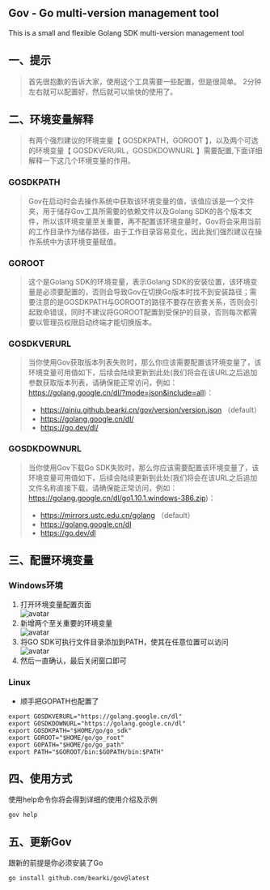 ## Gov - Go multi-version management tool
This is a small and flexible Golang SDK multi-version management tool

## 一、提示
> 首先很抱歉的告诉大家，使用这个工具需要一些配置，但是很简单。 2分钟左右就可以配置好，然后就可以愉快的使用了。

## 二、环境变量解释
> 有两个强烈建议的环境变量【 GOSDKPATH，GOROOT 】，以及两个可选的环境变量【 GOSDKVERURL，GOSDKDOWNURL 】需要配置,下面详细解释一下这几个环境变量的作用。

### GOSDKPATH
> Gov在启动时会去操作系统中获取该环境变量的值，该值应该是一个文件夹，用于储存Gov工具所需要的依赖文件以及Golang SDK的各个版本文件，所以该环境变量至关重要，再不配置该环境变量时，Gov将会采用当前的工作目录作为储存路径，由于工作目录容易变化，因此我们强烈建议在操作系统中为该环境变量赋值。

### GOROOT
> 这个是Golang SDK的环境变量，表示Golang SDK的安装位置，该环境变量是必须要配置的，否则会导致Gov在切换Go版本时找不到安装路径；需要注意的是GOSDKPATH与GOROOT的路径不要存在嵌套关系，否则会引起致命错误，同时不建议将GOROOT配置到受保护的目录，否则每次都需要以管理员权限启动终端才能切换版本。

### GOSDKVERURL
> 当你使用Gov获取版本列表失败时，那么你应该需要配置该环境变量了，该环境变量可用值如下，后续会陆续更新到此处(我们将会在该URL之后追加参数获取版本列表，请确保能正常访问，例如：https://golang.google.cn/dl/?mode=json&include=all)：
> * https://qiniu.github.bearki.cn/gov/version/version.json （default）
> * https://golang.google.cn/dl/
> * https://go.dev/dl/

### GOSDKDOWNURL
> 当你使用Gov下载Go SDK失败时，那么你应该需要配置该环境变量了，该环境变量可用值如下，后续会陆续更新到此处(我们将会在该URL之后追加文件名称直接下载，请确保能正常访问，例如：https://golang.google.cn/dl/go1.10.1.windows-386.zip)：
> * https://mirrors.ustc.edu.cn/golang （default）
> * https://golang.google.cn/dl
> * https://go.dev/dl

## 三、配置环境变量
### Windows环境 
1. 打开环境变量配置页面   
![avatar](https://qiniu.github.bearki.cn/gov/gov-windows-env-1.png)  
2. 新增两个至关重要的环境变量  
![avatar](https://qiniu.github.bearki.cn/gov/gov-windows-env-2.png)  
3. 将GO SDK可执行文件目录添加到PATH，使其在任意位置可以访问  
![avatar](https://qiniu.github.bearki.cn/gov/gov-windows-env-3.png)  
4. 然后一直确认，最后关闭窗口即可  
  
### Linux
* 顺手把GOPATH也配置了
```shell
export GOSDKVERURL="https://golang.google.cn/dl"
export GOSDKDOWNURL="https://golang.google.cn/dl"
export GOSDKPATH="$HOME/go/go_sdk"
export GOROOT="$HOME/go/go_root"
export GOPATH="$HOME/go/go_path"
export PATH="$GOROOT/bin:$GOPATH/bin:$PATH"
```

## 四、使用方式
使用help命令你将会得到详细的使用介绍及示例
```shell
gov help
```

## 五、更新Gov
跟新的前提是你必须安装了Go
```shell
go install github.com/bearki/gov@latest
```
